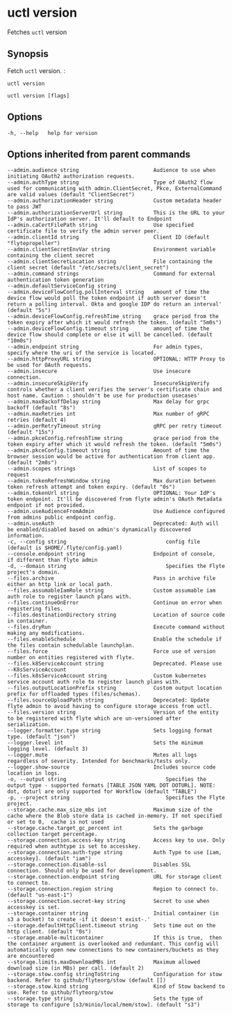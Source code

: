 # uctl version

Fetches `uctl` version

## Synopsis

Fetch `uctl` version. :

    uctl version

    uctl version [flags]

## Options

    -h, --help   help for version

## Options inherited from parent commands

    --admin.audience string                        Audience to use when initiating OAuth2 authorization requests.
    --admin.authType string                        Type of OAuth2 flow used for communicating with admin.ClientSecret, Pkce, ExternalCommand are valid values (default "ClientSecret")
    --admin.authorizationHeader string             Custom metadata header to pass JWT
    --admin.authorizationServerUrl string          This is the URL to your IdP's authorization server. It'll default to Endpoint
    --admin.caCertFilePath string                  Use specified certificate file to verify the admin server peer.
    --admin.clientId string                        Client ID (default "flytepropeller")
    --admin.clientSecretEnvVar string              Environment variable containing the client secret
    --admin.clientSecretLocation string            File containing the client secret (default "/etc/secrets/client_secret")
    --admin.command strings                        Command for external authentication token generation
    --admin.defaultServiceConfig string            
    --admin.deviceFlowConfig.pollInterval string   amount of time the device flow would poll the token endpoint if auth server doesn't return a polling interval. Okta and google IDP do return an interval' (default "5s")
    --admin.deviceFlowConfig.refreshTime string    grace period from the token expiry after which it would refresh the token. (default "5m0s")
    --admin.deviceFlowConfig.timeout string        amount of time the device flow should complete or else it will be cancelled. (default "10m0s")
    --admin.endpoint string                        For admin types,  specify where the uri of the service is located.
    --admin.httpProxyURL string                    OPTIONAL: HTTP Proxy to be used for OAuth requests.
    --admin.insecure                               Use insecure connection.
    --admin.insecureSkipVerify                     InsecureSkipVerify controls whether a client verifies the server's certificate chain and host name. Caution : shouldn't be use for production usecases'
    --admin.maxBackoffDelay string                 Max delay for grpc backoff (default "8s")
    --admin.maxRetries int                         Max number of gRPC retries (default 4)
    --admin.perRetryTimeout string                 gRPC per retry timeout (default "15s")
    --admin.pkceConfig.refreshTime string          grace period from the token expiry after which it would refresh the token. (default "5m0s")
    --admin.pkceConfig.timeout string              Amount of time the browser session would be active for authentication from client app. (default "2m0s")
    --admin.scopes strings                         List of scopes to request
    --admin.tokenRefreshWindow string              Max duration between token refresh attempt and token expiry. (default "0s")
    --admin.tokenUrl string                        OPTIONAL: Your IdP's token endpoint. It'll be discovered from flyte admin's OAuth Metadata endpoint if not provided.
    --admin.useAudienceFromAdmin                   Use Audience configured from admins public endpoint config.
    --admin.useAuth                                Deprecated: Auth will be enabled/disabled based on admin's dynamically discovered information.
    -c, --config string                                config file (default is $HOME/.flyte/config.yaml)
    --console.endpoint string                      Endpoint of console,  if different than flyte admin
    -d, --domain string                                Specifies the Flyte project's domain.
    --files.archive                                Pass in archive file either an http link or local path.
    --files.assumableIamRole string                Custom assumable iam auth role to register launch plans with.
    --files.continueOnError                        Continue on error when registering files.
    --files.destinationDirectory string            Location of source code in container.
    --files.dryRun                                 Execute command without making any modifications.
    --files.enableSchedule                         Enable the schedule if the files contain schedulable launchplan.
    --files.force                                  Force use of version number on entities registered with flyte.
    --files.k8ServiceAccount string                Deprecated. Please use --K8sServiceAccount
    --files.k8sServiceAccount string               Custom kubernetes service account auth role to register launch plans with.
    --files.outputLocationPrefix string            Custom output location prefix for offloaded types (files/schemas).
    --files.sourceUploadPath string                Deprecated: Update flyte admin to avoid having to configure storage access from uctl.
    --files.version string                         Version of the entity to be registered with flyte which are un-versioned after serialization.
    --logger.formatter.type string                 Sets logging format type. (default "json")
    --logger.level int                             Sets the minimum logging level. (default 3)
    --logger.mute                                  Mutes all logs regardless of severity. Intended for benchmarks/tests only.
    --logger.show-source                           Includes source code location in logs.
    -o, --output string                                Specifies the output type - supported formats [TABLE JSON YAML DOT DOTURL]. NOTE: dot, doturl are only supported for Workflow (default "TABLE")
    -p, --project string                               Specifies the Flyte project.
    --storage.cache.max_size_mbs int               Maximum size of the cache where the Blob store data is cached in-memory. If not specified or set to 0,  cache is not used
    --storage.cache.target_gc_percent int          Sets the garbage collection target percentage.
    --storage.connection.access-key string         Access key to use. Only required when authtype is set to accesskey.
    --storage.connection.auth-type string          Auth Type to use [iam, accesskey]. (default "iam")
    --storage.connection.disable-ssl               Disables SSL connection. Should only be used for development.
    --storage.connection.endpoint string           URL for storage client to connect to.
    --storage.connection.region string             Region to connect to. (default "us-east-1")
    --storage.connection.secret-key string         Secret to use when accesskey is set.
    --storage.container string                     Initial container (in s3 a bucket) to create -if it doesn't exist-.'
    --storage.defaultHttpClient.timeout string     Sets time out on the http client. (default "0s")
    --storage.enable-multicontainer                If this is true,  then the container argument is overlooked and redundant. This config will automatically open new connections to new containers/buckets as they are encountered
    --storage.limits.maxDownloadMBs int            Maximum allowed download size (in MBs) per call. (default 2)
    --storage.stow.config stringToString           Configuration for stow backend. Refer to github/flyteorg/stow (default [])
    --storage.stow.kind string                     Kind of Stow backend to use. Refer to github/flyteorg/stow
    --storage.type string                          Sets the type of storage to configure [s3/minio/local/mem/stow]. (default "s3")
